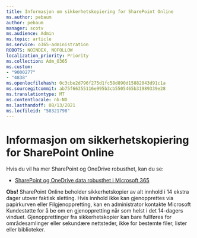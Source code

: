 ```yaml
---
title: Informasjon om sikkerhetskopiering for SharePoint Online
ms.author: pebaum
author: pebaum
manager: scotv
ms.audience: Admin
ms.topic: article
ms.service: o365-administration
ROBOTS: NOINDEX, NOFOLLOW
localization_priority: Priority
ms.collection: Adm_O365
ms.custom:
- "9000277"
- "4838"
ms.openlocfilehash: 0c3cbe2d796f275d1fc58d890d15882043d91c1a
ms.sourcegitcommit: ab75f66355116e995b3cb5505465b31989339e28
ms.translationtype: MT
ms.contentlocale: nb-NO
ms.lasthandoff: 08/13/2021
ms.locfileid: "58321798"
---
```

# <a name="sharepoint-online-backup-information"></a>Informasjon om sikkerhetskopiering for SharePoint Online

Hvis du vil ha mer SharePoint og OneDrive robusthet, kan du se:

- [SharePoint og OneDrive data robusthet i Microsoft 365](https://docs.microsoft.com/compliance/assurance/assurance-sharepoint-onedrive-data-resiliency)

**Obs!** SharePoint Online beholder sikkerhetskopier av alt innhold i 14 ekstra dager utover faktisk sletting. Hvis innhold ikke kan [](https://support.microsoft.com/office/restore-deleted-items-from-the-site-collection-recycle-bin-5fa924ee-16d7-487b-9a0a-021b9062d14b) gjenopprettes via papirkurven eller Filgjenoppretting, [](https://support.microsoft.com/office/restore-your-onedrive-fa231298-759d-41cf-bcd0-25ac53eb8a15)kan en administrator kontakte Microsoft Kundestøtte for å be om en gjenoppretting når som helst i det 14-dagers vinduet. Gjenopprettinger fra sikkerhetskopier kan bare fullføres for områdesamlinger eller sekundære nettsteder, ikke for bestemte filer, lister eller biblioteker.
